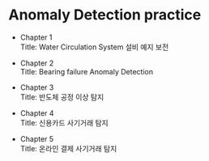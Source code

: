 # Anomaly Detection practice
- Chapter 1 <br>
Title: Water Circulation System 설비 예지 보전

- Chapter 2 <br>
Title: Bearing failure Anomaly Detection

- Chapter 3 <br>
Title: 반도체 공정 이상 탐지

- Chapter 4 <br>
Title: 신용카드 사기거래 탐지

- Chapter 5 <br>
Title: 온라인 결제 사기거래 탐지

